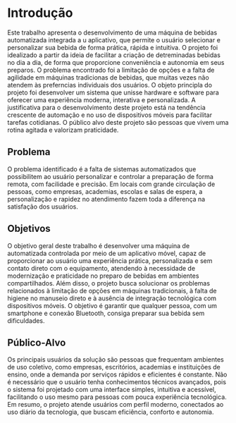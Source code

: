 # Introdução

Este trabalho apresenta o desenvolvimento de uma máquina de bebidas automatizada integrada a u aplicativo, que permite o usuário selecionar e personalizar sua bebida de forma prática, rápida e intuitiva. 
O projeto foi idealizado a partir da ideia de facilitar a criação de detreminadas bebidas no dia a dia, de forma que proporcione conveniência e autonomia em seus preparos. 
O problema encontrado foi a limitação de opções e a falta de agilidade em máquinas tradicionas de bebidas, que muitas vezes não atendem às preferncias individuais dos usuários. 
O objeto principla do projeto foi desenvolver um sistema que unisse hardware e software para oferecer uma experiência moderna, interativa e personalizada. 
A justificativa para o desenvolvimento deste projeto está na tendência crescente de automação e no uso de dispositivos móveis para facilitar tarefas cotidianas. 
O público alvo deste projeto são pessoas que vivem uma rotina agitada e valorizam praticidade.

## Problema

O problema identificado é a falta de sistemas automatizados que possibilitem ao usuário personalizar e controlar a preparação de forma remota, com facilidade e precisão. Em locais com grande circulação de pessoas, como empresas, academias, escolas e salas de espera, a personalização e rapidez no atendimento fazem toda a diferença na satisfação dos usuários.


## Objetivos

O objetivo geral deste trabalho é desenvolver uma máquina de automatizada controlada por meio de um aplicativo móvel, capaz de proporcionar ao usuário uma experiência prática, personalizada e sem contato direto com o equipamento, atendendo à necessidade de modernização e praticidade no preparo de bebidas em ambientes compartilhados.
Além disso, o projeto busca solucionar os problemas relacionados à limitação de opções em máquinas tradicionais, à falta de higiene no manuseio direto e à ausência de integração tecnológica com dispositivos móveis.
O objetivo é garantir que qualquer pessoa, com um smartphone e conexão Bluetooth, consiga preparar sua bebida sem dificuldades.

 
## Público-Alvo

Os principais usuários da solução são pessoas que frequentam ambientes de uso coletivo, como empresas, escritórios, academias e instituições de ensino, onde a demanda por serviços rápidos e eficientes é constante.
Não é necessário que o usuário tenha conhecimentos técnicos avançados, pois o sistema foi projetado com uma interface simples, intuitiva e acessível, facilitando o uso mesmo para pessoas com pouca experiência tecnológica. 
Em resumo, o projeto atende usuários com perfil moderno, conectados ao uso diário da tecnologia, que buscam eficiência, conforto e autonomia.
